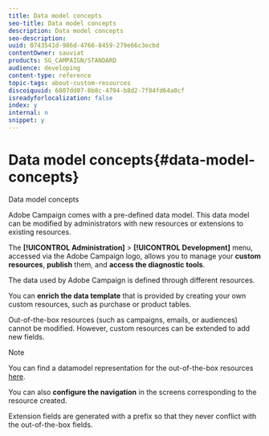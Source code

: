 ```yaml
---
title: Data model concepts
seo-title: Data model concepts
description: Data model concepts
seo-description: 
uuid: 0743541d-986d-4766-8459-279e66c3ecbd
contentOwner: sauviat
products: SG_CAMPAIGN/STANDARD
audience: developing
content-type: reference
topic-tags: about-custom-resources
discoiquuid: 6807dd07-8b8c-4794-b8d2-7f84fd64a0cf
isreadyforlocalization: false
index: y
internal: n
snippet: y
---
```


# Data model concepts{#data-model-concepts}

Data model concepts

Adobe Campaign comes with a pre-defined data model. This data model can be modified by administrators with new resources or extensions to existing resources.

The **[!UICONTROL Administration]** > **[!UICONTROL Development]** menu, accessed via the Adobe Campaign logo, allows you to manage your **custom resources**, **publish** them, and **access the diagnostic tools**.

The data used by Adobe Campaign is defined through different resources.

You can **enrich the data template** that is provided by creating your own custom resources, such as purchase or product tables.

Out-of-the-box resources (such as campaigns, emails, or audiences) cannot be modified. However, custom resources can be extended to add new fields.

>[!NOTE]
>
>You can find a datamodel representation for the out-of-the-box resources [here](https://docs.campaign.adobe.com/doc/standard/en/datamodel/datamodel.html).

You can also **configure the navigation** in the screens corresponding to the resource created.

Extension fields are generated with a prefix so that they never conflict with the out-of-the-box fields.

